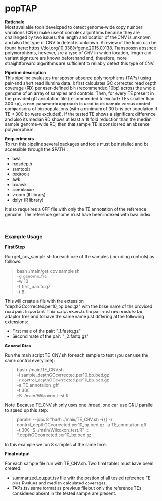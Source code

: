 # popTAP


**Rationale** <br>
Most available tools developed to detect genome-wide copy number variations (CNV) make use of complex algorithms because they are challenged by two issues: the length and location of the CNV is unknown and also the type of CNV to detect is unknown. A review of the topic can be found here: https://doi.org/10.3389/fgene.2015.00138.  Transposon absence polymorphisms, however, are a type of CNV in which location, length and variant signature are known beforehand and, therefore, more straightforward algorithms are sufficient to reliably detect this type of CNV. <br>

**Pipeline description** <br>
This pipeline evaluates transposon absence polymorphisms (TAPs) using pair-end short read illumina data. It first calculates GC corrected read depth coverage (RD) per user-defined bin (recommended 10bp) across the whole genome of an array of samples and controls. Then, for every TE present in the provided gff annotation file (recommended to exclude TEs smaller than 300 bp), a non-parametric approach is used to do sample versus control comparisons of bin populations (with a minimum of 30 bins per population if TE < 300 bp were excluded). If the tested TE shows a significant difference and also its median RD shows at least a 10 fold reduction than the median sample genome-wide RD, then that sample TE is considered an absence polymorphism.

**Requeriments** <br>
To run this pipeline several packages and tools must be installed and be accessible through  the $PATH : 
 
 - bwa
 - mosdepth
 - samtools
 - bedtools
 - awk
 - bioawk
 - samblaster
 - vroom (R library)
 - dplyr (R library)

It also requeires a GFF file with only the TE annotation of the reference genome. 
The reference genome must have been indexed with bwa index. 

<br>

### Example Usage

**First Step**

Run get_cov_sample.sh for each one of the samples (including controls) as folllows:

> bash ./main/get_cov_sample.sh \
> -g genome_file \
> -w 10 \
> -f first_pair.fq.gz \
> -t 8

This will create a file with the extension "depthGCcorrected.per10_bp.bed.gz"  with the base name of the provided read pair.
Important: This script expects the pair end raw reads to be adaptor free and to have the same name just differing at the following extensions:
 - First mate of the pair: "_1.fastq.gz"
 - Second mate of the pair: "_2.fastq.gz"

**Second Step** 

Run the main script TE_CNV.sh for each sample to test (you can use the same control  everytime):

> bash ./main/TE_CNV.sh \
> -i sample_depthGCcorrected.per10_bp.bed.gz \
> -r control_depthGCcorrected.per10_bp.bed.gz \
> -a TE_annotation_gff \
> -t 300  \
> -S ./main/Wilcoxon_test.R

Note: Because TE_CNV.sh only uses one thread, one can use GNU parallel to speed up this step:

> parallel --jobs 8 "bash ./main/TE_CNV.sh -i {} -r control_depthGCcorrected.per10_bp.bed.gz -a TE_annotation.gff \
> -t 300  -S ./main/Wilcoxon_test.R" ::: *.depthGCcorrected.per10_bp.bed.gz

In this example we run 8 samples at the same time. 

**Final output**

For each sample file run with TE_CNV.sh. Two final tables must have beein created:
 -  summarized_output.tsv file  with  the  postion of all tested reference TE plus Pvalues and median calculated coverages. 
 -  TAPs.tsv  same format as previous file  but only the reference TEs considered absent in the tested sample are present. 
